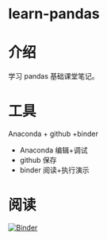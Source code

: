 # learn-pandas

# 介绍

学习 pandas 基础课堂笔记。

# 工具

Anaconda + github +binder

- Anaconda  编辑+调试
- github  保存
- binder  阅读+执行演示

# 阅读

[![Binder](https://mybinder.org/badge_logo.svg)](https://mybinder.org/v2/gh/wukongnotnull/learn-pandas.git/main)